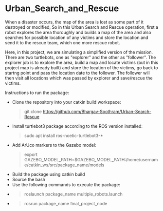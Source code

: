 # Urban_Search_and_Rescue
When a disaster occurs, the map of the area is lost as some part of it destroyed or modified, So in this Urban Search and Rescue operation, first a robot explores the area thoroughly and builds a map of the area and also searches for possible location of any victims and store the location and send it to the rescue team, which one more rescue robot. 

Here, in this project, we are simulating a simplified version of the mission. There are two turtlebots, one as "explorer" and the other as "follower". The explorer job is to explore the area, build a map and locate victims (but in this project map is already built) and store the location of the victims, go back to startng point and pass the location date to the follower. The follower will then visit all locations which was passed by explorer and save/rescue the victims.


Instructions to run the package:

- Clone the repository into your catkin build workspace: 
  > git clone https://github.com/Bhargav-Soothram/Urban-Search-Rescue
- Install turtlebot3 package according to the ROS version installed: 
  > sudo apt install ros-noetic-turtlebot3-*
- Add ArUco markers to the Gazebo model: 
  > export GAZEBO_MODEL_PATH=$GAZEBO_MODEL_PATH:/home/username/catkin_ws/src/package_name/models
- Build the package using catkin build 
- Source the bash
- Use the following commands to execute the package:
- > roslaunch package_name multiple_robots.launch
- > rosrun package_name final_project_node
